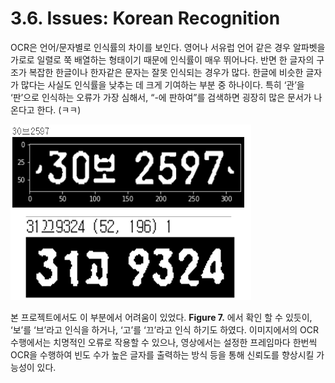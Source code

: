 # 3.6. Issues: Korean Recognition

OCR은 언어/문자별로 인식률의 차이를 보인다. 영어나 서유럽 언어 같은 경우 알파벳을 가로로 일렬로 쭉 배열하는 형태이기 때문에 인식률이 매우 뛰어나다. 반면 한 글자의 구조가 복잡한 한글이나 한자같은 문자는 잘못 인식되는 경우가 많다. 한글에 비슷한 글자가 많다는 사실도 인식률을 낮추는 데 크게 기여하는 부분 중 하나이다. 특히 ‘관’을 ‘판’으로 인식하는 오류가 가장 심해서, “-에 판하여”를 검색하면 굉장히 많은 문서가 나온다고 한다. \(ㅋㅋ\)

![Figure 30. Korean OCR Error](../.gitbook/assets/figure-30.png)

본 프로젝트에서도 이 부분에서 어려움이 있었다. **Figure 7.** 에서 확인 할 수 있듯이, ‘보’를 ‘브’라고 인식을 하거나, ‘고’를 ‘끄’라고 인식 하기도 하였다. 이미지에서의 OCR 수행에서는 치명적인 오류로 작용할 수 있으나, 영상에서는 설정한 프레임마다 한번씩 OCR을 수행하여 빈도 수가 높은 글자를 출력하는 방식 등을 통해 신뢰도를 향상시킬 가능성이 있다.

